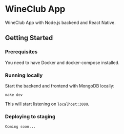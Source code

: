 # WineClub App

WineClub App with Node.js backend and React Native.

## Getting Started

### Prerequisites

You need to have Docker and docker-compose installed.

### Running locally

Start the backend and frontend with MongoDB locally:

```
make dev
```

This will start listening on `localhost:3000`.

### Deploying to staging

```
Coming soon...
```
